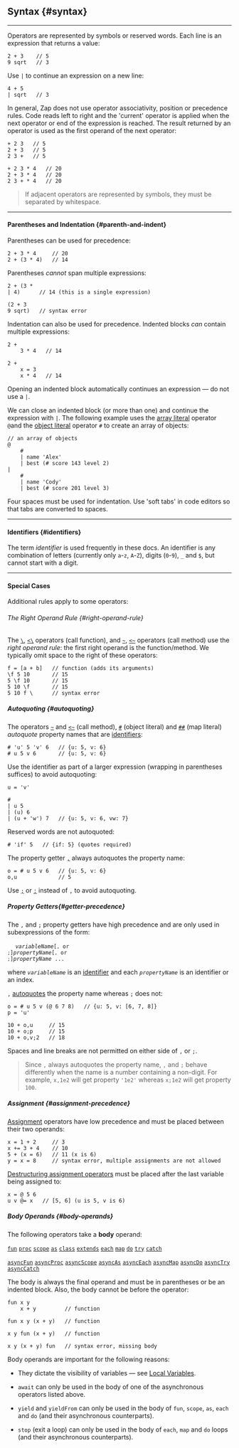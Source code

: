 ## Syntax {#syntax}

---

Operators are represented by symbols or reserved words. Each line is an expression that returns a value:

```
2 + 3    // 5
9 sqrt   // 3
```

Use `|` to continue an expression on a new line:

```
4 + 5
| sqrt   // 3
```

In general, Zap does not use operator associativity, position or precedence rules. Code reads left to right and the 'current' operator is applied when the next operator or end of the expression is reached. The result returned by an operator is used as the first operand of the next operator:

```
+ 2 3   // 5
2 + 3   // 5
2 3 +   // 5

+ 2 3 * 4   // 20
2 + 3 * 4   // 20
2 3 + * 4   // 20
```

> If adjacent operators are represented by symbols, they must be separated by whitespace.

---

#### Parentheses and Indentation {#parenth-and-indent}

Parentheses can be used for precedence:

```
2 + 3 * 4     // 20
2 + (3 * 4)   // 14
```

Parentheses *cannot* span multiple expressions:

```
2 + (3 *
| 4)      // 14 (this is a single expression)

(2 + 3
9 sqrt)   // syntax error   
```

Indentation can also be used for precedence. Indented blocks *can* contain multiple expressions:

```
2 + 
    3 * 4   // 14

2 + 
    x = 3
    x * 4   // 14    
```

Opening an indented block automatically continues an expression &mdash; do not use a `|`.

We can close an indented block (or more than one) and continue the expression with `|`. The following example uses the [array literal](#arrays) operator `@`and the [object literal](#objects-and-maps) operator `#` to create an array of objects:

```
// an array of objects
@
    #
    | name 'Alex'
    | best (# score 143 level 2)
| 
    #
    | name 'Cody'
    | best (# score 201 level 3)
```

Four spaces must be used for indentation. Use 'soft tabs' in code editors so that tabs are converted to spaces.

---

#### Identifiers {#identifiers}

The term _identifier_ is used frequently in these docs. An identifier is any combination of letters (currently only `a`-`z`, `A`-`Z`), digits (`0`-`9`), `_` and `$`, but cannot start with a digit. 

---

#### Special Cases

Additional rules apply to some operators:

###### The Right Operand Rule {#right-operand-rule}

The [`\`](#calling-functions), [`<\`](#return-first) operators (call function), and [`~`](#calling-methods), [`<~`](#return-first) operators (call method) use the _right operand rule_: the first right operand is the function/method. We typically omit space to the right of these operators:

```
f = [a + b]   // function (adds its arguments)
\f 5 10       // 15
5 \f 10       // 15
5 10 \f       // 15
5 10 f \      // syntax error
```

##### Autoquoting {#autoquoting}

The operators [`~`](#calling-methods) and [`<~`](#return-first) (call method), [`#`](#objects-and-maps) (object literal) and [`##`](#objects-and-maps) (map literal) _autoquote_ property names that are [identifiers](#identifiers):

```
# 'u' 5 'v' 6   // {u: 5, v: 6}
# u 5 v 6       // {u: 5, v: 6}
```
Use the identifier as part of a larger expression (wrapping in parentheses suffices) to avoid autoquoting:

```
u = 'v'

# 
| u 5
| (u) 6
| (u + 'w') 7   // {u: 5, v: 6, vw: 7}
```

Reserved words are not autoquoted:

```
# 'if' 5   // {if: 5} (quotes required)
```

The property getter [`,`](#comma-getter) always autoquotes the property name:

```
o = # u 5 v 6   // {u: 5, v: 6}
o,u             // 5         
```

Use [`;`](#comma-getter) or [`:`](#colon-getter) instead of `,` to avoid autoquoting.

##### Property Getters{#getter-precedence}

The `,` and `;` property getters have high precedence and are only used in subexpressions of the form:

&emsp; <code><i>variableName</i>[`,` or `;`]<i>propertyName</i>[`,` or `;`]<i>propertyName</i> ...</code>

where <code><i>variableName</i></code> is an [identifier](#identifiers) and each <code><i>propertyName</i></code> is an identifier or an index.

`,` [autoquotes](#autoquoting) the property name whereas `;` does not:

```
o = # u 5 v (@ 6 7 8)   // {u: 5, v: [6, 7, 8]}
p = 'u'

10 + o,u     // 15
10 + o;p     // 15
10 + o,v;2   // 18
```

Spaces and line breaks are not permitted on either side of `,` or `;`.

> Since `,` always autoquotes the property name, `,` and `;` behave differently when the name is a number containing a non-digit. For example, `x,1e2` will get property `'1e2'` whereas `x;1e2` will get property `100`.

##### Assignment {#assignment-precedence}

[Assignment](#assignment) operators have low precedence and must be placed between their two operands:

```
x = 1 + 2     // 3
x += 3 + 4    // 10
5 + (x = 6)   // 11 (x is 6)
y = x = 8     // syntax error, multiple assignments are not allowed 
```

[Destructuring assignment operators](#destructure-object) must be placed after the last variable being assigned to:

```
x = @ 5 6
u v @= x   // [5, 6] (u is 5, v is 6)
```

##### Body Operands {#body-operands}

The following operators take a __body__ operand:

[`fun`](#fun) [`proc`](#proc) [`scope`](#scope-op) [`as`](#as) [`class`](#class) [`extends`](#extends) [`each`](#each) [`map`](#map) [`do`](#do) [`try`](#try) [`catch`](#catch) 

[`asyncFun`](#fun) [`asyncProc`](#proc) [`asyncScope`](#scope-op) [`asyncAs`](#as) [`asyncEach`](#async-loops) [`asyncMap`](#async-loops) [`asyncDo`](#async-loops) [`asyncTry`](#try) [`asyncCatch`](#catch) 

The body is always the final operand and must be in parentheses or be an indented block. Also, the body cannot be before the operator:

```
fun x y
    x + y         // function

fun x y (x + y)   // function

x y fun (x + y)   // function

x y (x + y) fun   // syntax error, missing body
```

Body operands are important for the following reasons:

* They dictate the visibility of variables &mdash; see [Local Variables](#local-variables).

* `await` can only be used in the body of one of the asynchronous operators listed above.

* `yield` and `yieldFrom` can only be used in the body of `fun`, `scope`, `as`, `each` and `do` (and their asynchronous counterparts).

* `stop` (exit a loop) can only be used in the body of `each`, `map` and `do` loops (and their asynchronous counterparts).